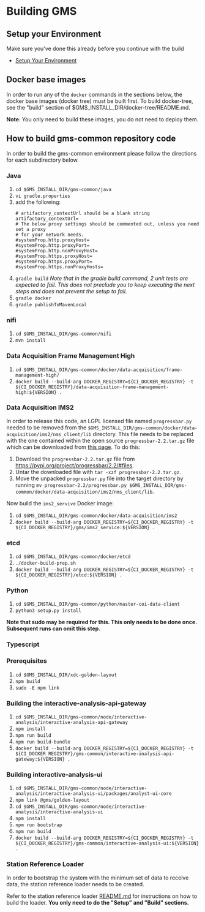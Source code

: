 # Building GMS

## Setup your Environment
Make sure you've done this already before you continue with the build
* [Setup Your Environment](/docs/env_setup/README.md)

## Docker base images
In order to run any of the `docker` commands in the sections below, the docker
base images (docker tree) must be built first.  To build docker-tree, see the
"build" section of $GMS_INSTALL_DIR/docker-tree/README.md.

**Note**: You only need to build these images, you do not need to deploy them.

## How to build gms-common repository code
In order to build the gms-common environment please follow the directions for
each subdirectory below.

### Java
1. `cd $GMS_INSTALL_DIR/gms-common/java`
1. `vi gradle.properties`
1. add the following:
   ```
   # artifactory_contextUrl should be a blank string
   artifactory_contextUrl=
   # The below proxy settings should be commented out, unless you need set a proxy
   # for your network needs.
   #systemProp.http.proxyHost=
   #systemProp.http.proxyPort=
   #systemProp.http.nonProxyHost=
   #systemProp.https.proxyHost=
   #systemProp.https.proxyPort=
   #systemProp.https.nonProxyHosts=
   ```
1. `gradle build` *Note that in the gradle build command, 2 unit tests are expected to fail.  This does not preclude you to keep executing the next steps and does not prevent the setup to fail.*
1. `gradle docker`
1. `gradle publishToMavenLocal`

### nifi
1. `cd $GMS_INSTALL_DIR/gms-common/nifi`
1. `mvn install`

### Data Acquisition Frame Management High
1. `cd $GMS_INSTALL_DIR/gms-common/docker/data-acquisition/frame-management-high/`
1. `docker build --build-arg DOCKER_REGISTRY=${CI_DOCKER_REGISTRY} -t ${CI_DOCKER_REGISTRY}/data-acquisition-frame-management-high:${VERSION} .`

### Data Acquisition IMS2

In order to release this code, an LGPL licensed file named `progressbar.py`
needed to be removed from the
`$GMS_INSTALL_DIR/gms-common/docker/data-acquisition/ims2/nms_client/lib`
directory.  This file needs to be replaced with the one contained within the
open source `progressbar-2.2.tar.gz` file which can be downloaded from [this
page](https://pypi.org/project/progressbar/2.2/#files).  To do this:

1. Download the `progressbar-2.2.tar.gz` file from https://pypi.org/project/progressbar/2.2/#files.
1. Untar the downloaded file with `tar -xzf progressbar-2.2.tar.gz`.
1. Move the unpacked `progressbar.py` file into the target directory by running `mv progressbar-2.2/progressbar.py $GMS_INSTALL_DIR/gms-common/docker/data-acquisition/ims2/nms_client/lib`.

Now build the `ims2_servive` Docker image:

1. `cd $GMS_INSTALL_DIR/gms-common/docker/data-acquisition/ims2`
1. `docker build --build-arg DOCKER_REGISTRY=${CI_DOCKER_REGISTRY} -t ${CI_DOCKER_REGISTRY}/gms/ims2_service:${VERSION} .`

### etcd
1. `cd $GMS_INSTALL_DIR/gms-common/docker/etcd`
1. `./docker-build-prep.sh`
1. `docker build --build-arg DOCKER_REGISTRY=${CI_DOCKER_REGISTRY} -t ${CI_DOCKER_REGISTRY}/etcd:${VERSION} .`

### Python
1. `cd $GMS_INSTALL_DIR/gms-common/python/master-coi-data-client`
1. `python3 setup.py install`

**Note that sudo may be required for this. This only needs to be done once. Subsequent runs can omit this step.**

### Typescript

### Prerequisites
1. `cd $GMS_INSTALL_DIR/xdc-golden-layout`
1. `npm build`
1. `sudo -E npm link`

### Building the interactive-analysis-api-gateway
1. `cd $GMS_INSTALL_DIR/gms-common/node/interactive-analysis/interactive-analysis-api-gateway`
1. `npm install`
1. `npm run build`
1. `npm run build-bundle`
1. `docker build --build-arg DOCKER_REGISTRY=${CI_DOCKER_REGISTRY} -t ${CI_DOCKER_REGISTRY}/gms-common/interactive-analysis-api-gateway:${VERSION} .`

### Building interactive-analysis-ui
1. `cd $GMS_INSTALL_DIR/gms-common/node/interactive-analysis/interactive-analysis-ui/packages/analyst-ui-core`
1. `npm link @gms/golden-layout`
1. `cd $GMS_INSTALL_DIR/gms-common/node/interactive-analysis/interactive-analysis-ui`
1. `npm install`
1. `npm run bootstrap`
1. `npm run build`
1. `docker build --build-arg DOCKER_REGISTRY=${CI_DOCKER_REGISTRY} -t ${CI_DOCKER_REGISTRY}/gms-common/interactive-analysis-ui:${VERSION} .`

### Station Reference Loader

In order to bootstrap the system with the minimum set of data to receive data,
the station reference loader needs to be created.

Refer to the station reference loader [README.md](/config/station-reference/README.md#Build)
for instructions on how to build the loader. **You only need to do the "Setup" and "Build"
sections.**
